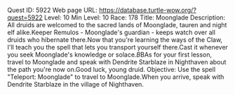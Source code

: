 Quest ID: 5922
Web page URL: https://database.turtle-wow.org/?quest=5922
Level: 10
Min Level: 10
Race: 178
Title: Moonglade
Description: All druids are welcomed to the sacred lands of Moonglade, tauren and night elf alike.Keeper Remulos - Moonglade's guardian - keeps watch over all druids who hibernate there.Now that you're learning the ways of the Claw, I'll teach you the spell that lets you transport yourself there.Cast it whenever you seek Moonglade's knowledge or solace.$B$BAs for your first lesson, travel to Moonglade and speak with Dendrite Starblaze in Nighthaven about the path you're now on.Good luck, young druid.
Objective: Use the spell "Teleport: Moonglade" to travel to Moonglade.When you arrive, speak with Dendrite Starblaze in the village of Nighthaven.

